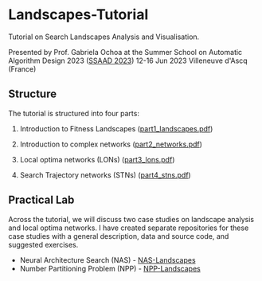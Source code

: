 # Landscapes-Tutorial
Tutorial on Search Landscapes Analysis and Visualisation.

Presented by Prof. Gabriela Ochoa at the
Summer School on Automatic Algorithm Design 2023 ([SSAAD 2023](https://ssaad2023.sciencesconf.org/))
12-16 Jun 2023 Villeneuve d'Ascq (France)

## Structure

The tutorial is structured into four parts:
1. Introduction to Fitness Landscapes ([part1_landscapes.pdf](handouts/part1_landscapes.pdf))
2. Introduction to complex networks ([part2_networks.pdf](handouts/part2_networks.pdf))
3. Local optima networks (LONs) ([part3_lons.pdf](handouts/part3_lons.pdf))

4. Search Trajectory networks (STNs) ([part4_stns.pdf](handouts/part4_stns.pdf))

## Practical Lab
Across the tutorial, we will discuss two case studies on landscape analysis and local optima networks. I have created separate repositories for these case studies with a general description, data and source code, and suggested exercises. 
* Neural Architecture Search (NAS) - [NAS-Landscapes](https://github.com/gabro8a/NAS-Landscapes)
* Number Partitioning Problem (NPP) - [NPP-Landscapes](https://github.com/gabro8a/NPP-Landscapes)
